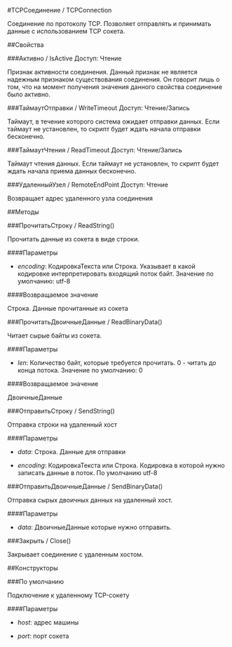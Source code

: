 
#TCPСоединение / TCPConnection

    
    
Соединение по протоколу TCP. Позволяет отправлять и принимать данные с использованием TCP сокета.


  
  
##Свойства
    
###Активно / IsActive
Доступ: Чтение
    
    
Признак активности соединения.
Данный признак не является надежным признаком существования соединения.
Он говорит лишь о том, что на момент получения значения данного свойства соединение было активно.


  
  
###ТаймаутОтправки / WriteTimeout
Доступ: Чтение/Запись
    
    
Таймаут, в течение которого система ожидает отправки данных. Если таймаут не установлен, то скрипт будет ждать начала отправки бесконечно.


  
  
###ТаймаутЧтения / ReadTimeout
Доступ: Чтение/Запись
    
    
Таймаут чтения данных. Если таймаут не установлен, то скрипт будет ждать начала приема данных бесконечно.


  
  
###УдаленныйУзел / RemoteEndPoint
Доступ: Чтение
    
    
Возвращает адрес удаленного узла соединения


  
  
##Методы
    
###ПрочитатьСтроку / ReadString()
    
    
    
Прочитать данные из сокета в виде строки.


  
  
####Параметры

* *encoding*: КодировкаТекста или Строка. Указывает в какой кодировке интерпретировать входящий поток байт.
Значение по умолчанию: utf-8

####Возвращаемое значение

Строка. Данные прочитанные из сокета

  
###ПрочитатьДвоичныеДанные / ReadBinaryData()
    
    
    
Читает сырые байты из сокета.


  
  
####Параметры

* *len*: Количество байт, которые требуется прочитать. 0 - читать до конца потока.
Значение по умолчанию: 0

####Возвращаемое значение

ДвоичныеДанные

  
###ОтправитьСтроку / SendString()
    
    
    
Отправка строки на удаленный хост


  
  
####Параметры

* *data*: Строка. Данные для отправки

* *encoding*: КодировкаТекста или Строка. Кодировка в которой нужно записать данные в поток. По умолчанию utf-8

###ОтправитьДвоичныеДанные / SendBinaryData()
    
    
    
Отправка сырых двоичных данных на удаленный хост.


  
  
####Параметры

* *data*: ДвоичныеДанные которые нужно отправить.

###Закрыть / Close()
    
    
    
Закрывает соединение с удаленным хостом.


  
  
##Конструкторы

  
###По умолчанию
    
    
Подключение к удаленному TCP-сокету


  
  
####Параметры

* *host*: адрес машины

* *port*: порт сокета

